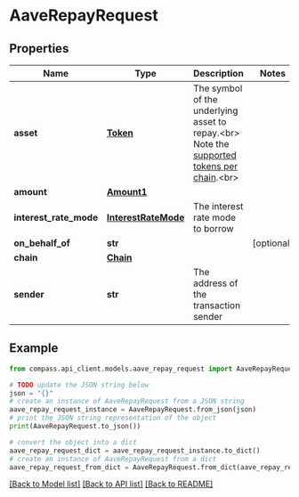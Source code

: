 # AaveRepayRequest


## Properties

Name | Type | Description | Notes
------------ | ------------- | ------------- | -------------
**asset** | [**Token**](Token.md) | The symbol of the underlying asset to repay.&lt;br&gt; Note the [supported tokens per chain](/#/#token-table).&lt;br&gt; | 
**amount** | [**Amount1**](Amount1.md) |  | 
**interest_rate_mode** | [**InterestRateMode**](InterestRateMode.md) | The interest rate mode to borrow | 
**on_behalf_of** | **str** |  | [optional] 
**chain** | [**Chain**](Chain.md) |  | 
**sender** | **str** | The address of the transaction sender | 

## Example

```python
from compass.api_client.models.aave_repay_request import AaveRepayRequest

# TODO update the JSON string below
json = "{}"
# create an instance of AaveRepayRequest from a JSON string
aave_repay_request_instance = AaveRepayRequest.from_json(json)
# print the JSON string representation of the object
print(AaveRepayRequest.to_json())

# convert the object into a dict
aave_repay_request_dict = aave_repay_request_instance.to_dict()
# create an instance of AaveRepayRequest from a dict
aave_repay_request_from_dict = AaveRepayRequest.from_dict(aave_repay_request_dict)
```
[[Back to Model list]](../README.md#documentation-for-models) [[Back to API list]](../README.md#documentation-for-api-endpoints) [[Back to README]](../README.md)


